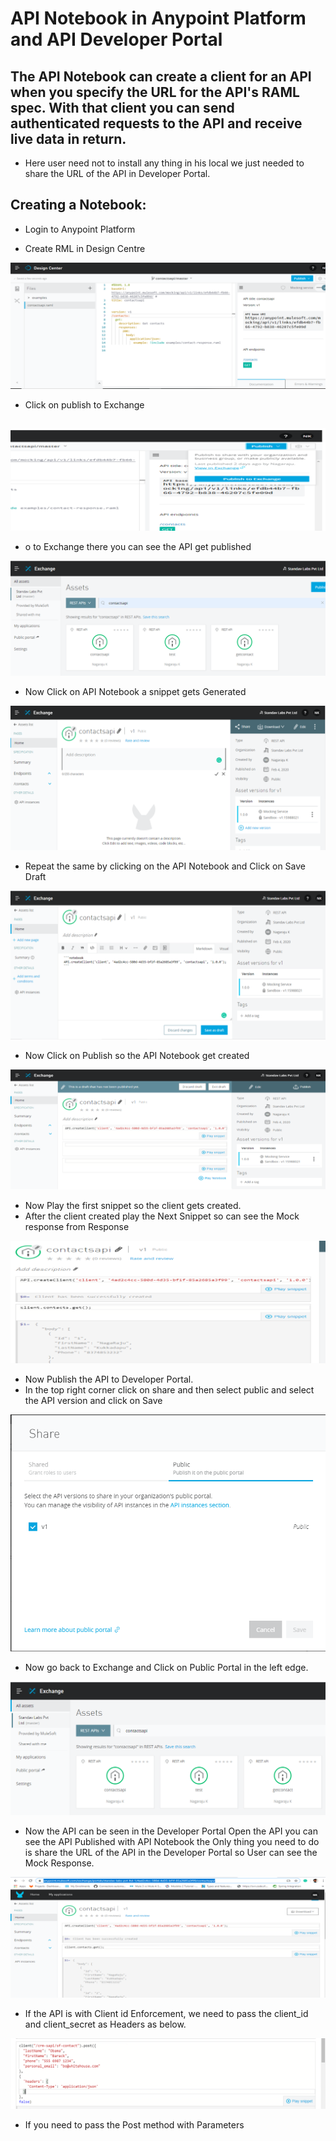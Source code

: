 # API Notebook in Anypoint Platform and API Developer Portal

##                The API Notebook can create a client for an API when you specify the URL for the API&#39;s RAML spec. With that client you can send authenticated requests to the API and receive live data in return.

- Here user need not to install any thing in his local we just needed to share the URL of the API in Developer Portal.

## Creating a Notebook:

- Login to Anypoint Platform

- Create RML in Design Centre

![DesignCenterImage](images/Picture1.png)

- Click on publish to Exchange

##

![Exchange](images/Picture2.png)

- o to Exchange there you can see the API get published

 ![Publish-to-Exhange](images/Picture3.png)

- Now Click on API Notebook a snippet gets Generated

 ![API-Get-Published](images/Picture4.png)

- Repeat the same by clicking on the API Notebook and Click on  Save Draft

 ![API-Notebook](images/Picture5.png)

- Now Click on Publish  so the API Notebook get created

 ![Genereate-Snippet-In-API-Notebook](images/Picture6.png)

- Now Play the first snippet so the client gets created.
- After the client created play the Next Snippet so can see the  Mock response from Response

 ![SaveDraft-API-Notebook](images/Picture7.png)

- Now Publish the API to Developer Portal.
- In the top right corner click on share and then select public and select the API  version and click on Save

 ![Click-on-Publish-API-Notebook](images/Picture8.png)



- Now go back to Exchange and Click on Public Portal in the left edge.

 ![Run-Snippet-API-Notebook](images/Picture9.png)

- Now the API can be seen in the Developer Portal Open the API you can see the API Published with API Notebook the Only thing you need to do is share the URL of the API in the Developer Portal so User can see the Mock Response.

 ![DesignCenterImage](images/Picture10.png)

- If the API is with Client id Enforcement, we need to pass the client\_id and client\_secret as Headers as below.

 ![DesignCenterImage](images/Picture12.png)

- If you need to pass the Post method with Parameters

 
